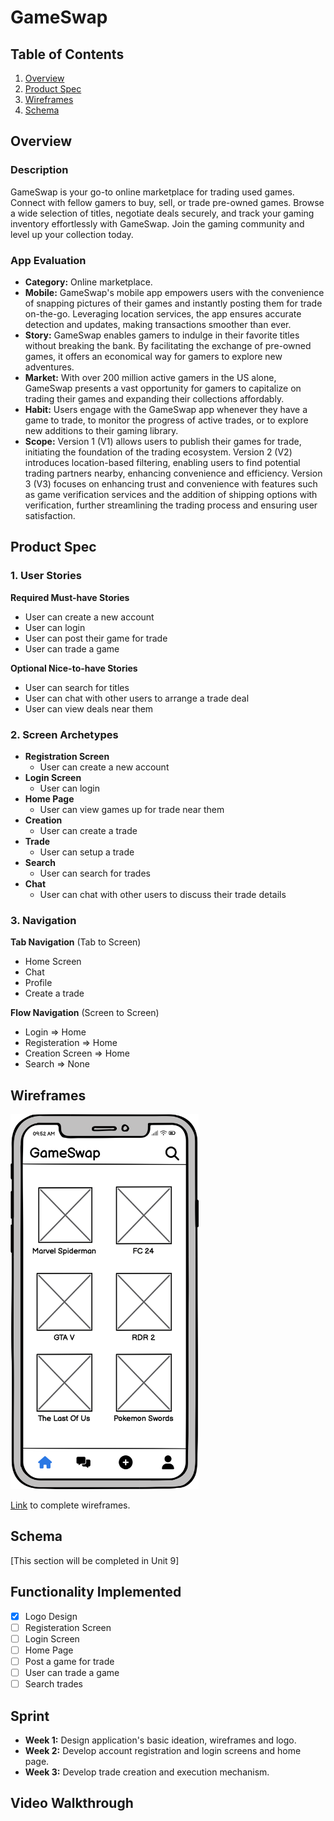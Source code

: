 # GameSwap

## Table of Contents

1. [Overview](#Overview)
2. [Product Spec](#Product-Spec)
3. [Wireframes](#Wireframes)
4. [Schema](#Schema)

## Overview

### Description

GameSwap is your go-to online marketplace for trading used games. Connect with fellow gamers to buy, sell, or trade pre-owned games. Browse a wide selection of titles, negotiate deals securely, and track your gaming inventory effortlessly with GameSwap. Join the gaming community and level up your collection today.

### App Evaluation

- **Category:** Online marketplace.
- **Mobile:** GameSwap's mobile app empowers users with the convenience of snapping pictures of their games and instantly posting them for trade on-the-go. Leveraging location services, the app ensures accurate detection and updates, making transactions smoother than ever.
- **Story:** GameSwap enables gamers to indulge in their favorite titles without breaking the bank. By facilitating the exchange of pre-owned games, it offers an economical way for gamers to explore new adventures.
- **Market:** With over 200 million active gamers in the US alone, GameSwap presents a vast opportunity for gamers to capitalize on trading their games and expanding their collections affordably.
- **Habit:** Users engage with the GameSwap app whenever they have a game to trade, to monitor the progress of active trades, or to explore new additions to their gaming library.
- **Scope:** Version 1 (V1) allows users to publish their games for trade, initiating the foundation of the trading ecosystem. Version 2 (V2) introduces location-based filtering, enabling users to find potential trading partners nearby, enhancing convenience and efficiency. Version 3 (V3) focuses on enhancing trust and convenience with features such as game verification services and the addition of shipping options with verification, further streamlining the trading process and ensuring user satisfaction.

## Product Spec

### 1. User Stories

**Required Must-have Stories**

* User can create a new account
* User can login
* User can post their game for trade
* User can trade a game

**Optional Nice-to-have Stories**

* User can search for titles
* User can chat with other users to arrange a trade deal
* User can view deals near them

### 2. Screen Archetypes
* **Registration Screen** 
    - User can create a new account
* **Login Screen** 
    - User can login
* **Home Page** 
    - User can view games up for trade near them
* **Creation** 
    - User can create a trade
* **Trade** 
    - User can setup a trade
* **Search** 
    - User can search for trades
* **Chat** 
    - User can chat with other users to discuss their trade details

### 3. Navigation

**Tab Navigation** (Tab to Screen)

* Home Screen
* Chat
* Profile
* Create a trade

**Flow Navigation** (Screen to Screen)

- Login => Home
- Registeration => Home
- Creation Screen => Home
- Search => None

## Wireframes

<img src="https://github.com/balajkhalid/codepath-ios101-projects/blob/main/Capstone%20Project/Home.png" height=600>

[Link](https://github.com/balajkhalid/codepath-ios101-projects/blob/main/Capstone%20Project/GameSwap.pdf) to complete wireframes.

## Schema 

[This section will be completed in Unit 9]

## Functionality Implemented
- [x] Logo Design
- [ ] Registeration Screen
- [ ] Login Screen
- [ ] Home Page
- [ ] Post a game for trade
- [ ] User can trade a game
- [ ] Search trades

## Sprint
* **Week 1:** Design application's basic ideation, wireframes and logo.
* **Week 2:** Develop account registration and login screens and home page.
* **Week 3:** Develop trade creation and execution mechanism.

## Video Walkthrough


